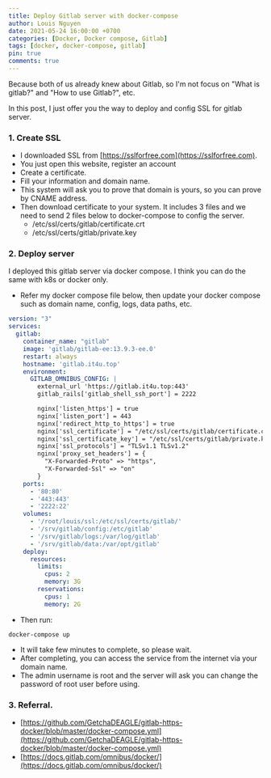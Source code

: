 ```yaml
---
title: Deploy Gitlab server with docker-compose
author: Louis Nguyen
date: 2021-05-24 16:00:00 +0700
categories: [Docker, Docker compose, Gitlab]
tags: [docker, docker-compose, gitlab]
pin: true
comments: true
---
```


Because both of us already knew about Gitlab, so I'm not focus on "What is gitlab?" and "How to use Gitlab?", etc.

In this post, I just offer you the way to deploy and config SSL for gitlab server.

### 1. Create SSL
- I downloaded SSL from [https://sslforfree.com](https://sslforfree.com).
- You just open this website, register an account
- Create a certificate.
- Fill your information and domain name.
- This system will ask you to prove that domain is yours, so you can prove by CNAME address.
- Then download certificate to your system. It includes 3 files and we need to send 2 files below to docker-compose to config the server.
  - /etc/ssl/certs/gitlab/certificate.crt
  - /etc/ssl/certs/gitlab/private.key


### 2. Deploy server
I deployed this gitlab server via docker compose. I think you can do the same with k8s or docker only.
- Refer my docker compose file below, then update your docker compose such as domain name, config, logs, data paths, etc.


```yaml
version: "3"
services:
  gitlab:
    container_name: "gitlab"
    image: 'gitlab/gitlab-ee:13.9.3-ee.0'
    restart: always
    hostname: 'gitlab.it4u.top'
    environment:
      GITLAB_OMNIBUS_CONFIG: |
        external_url 'https://gitlab.it4u.top:443'
        gitlab_rails['gitlab_shell_ssh_port'] = 2222

        nginx['listen_https'] = true
        nginx['listen_port'] = 443
        nginx['redirect_http_to_https'] = true
        nginx['ssl_certificate'] = "/etc/ssl/certs/gitlab/certificate.crt"
        nginx['ssl_certificate_key'] = "/etc/ssl/certs/gitlab/private.key"
        nginx['ssl_protocols'] = "TLSv1.1 TLSv1.2"
        nginx['proxy_set_headers'] = {
          "X-Forwarded-Proto" => "https",
          "X-Forwarded-Ssl" => "on"
        }
    ports:
      - '80:80'
      - '443:443'
      - '2222:22'
    volumes:
      - '/root/louis/ssl:/etc/ssl/certs/gitlab/'
      - '/srv/gitlab/config:/etc/gitlab'
      - '/srv/gitlab/logs:/var/log/gitlab'
      - '/srv/gitlab/data:/var/opt/gitlab'
    deploy:
      resources:
        limits:
          cpus: 2
          memory: 3G
        reservations:
          cpus: 1
          memory: 2G

```

- Then run:
```shell
docker-compose up
```
- It will take few minutes to complete, so please wait.
- After completing, you can access the service from the internet via your domain name.
- The admin username is root and the server will ask you can change the password of root user before using.


### 3. Referral.
- [https://github.com/GetchaDEAGLE/gitlab-https-docker/blob/master/docker-compose.yml](https://github.com/GetchaDEAGLE/gitlab-https-docker/blob/master/docker-compose.yml)
- [https://docs.gitlab.com/omnibus/docker/](https://docs.gitlab.com/omnibus/docker/)
